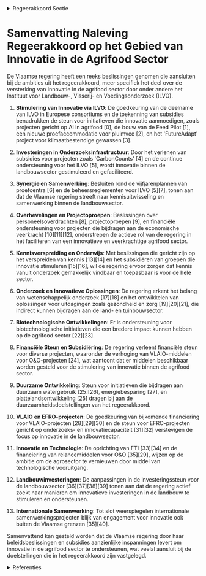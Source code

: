 

<details>
        <summary>Regeerakkoord Sectie </summary>
        <p>4.5 Monitoring, onderzoek en kennis, waarbij innovatie wordt georganiseerd met partners vanuit de hele voedingsketen Vlaanderen beschikt met het Instituut voor Landbouw- en Visserij- en Voedingsonderzoek (ILVO) over een relevante onderzoeksinstelling. De Vlaamse regering zal het ILVO met de Food Pilot als speerpunt verder uitbouwen en we stimuleren interactie met de Flanders’ Food. De Vlaamse financiering van de provinciale proefcentra zal gekoppeld worden aan maximale onderlinge synergie en synergie met de werking van het ILVO, om innovatiekracht te realiseren. De Vlaamse financiering van Vlaamse Info-centrum voor Land- en Tuinbouw (VILT) zal afgebouwd worden om tot een publieke-private samenwerking te komen met maximaal 50% financiering vanuit de overheden. Onderzoeksmiddelen zullen in de eerste plaats ingezet worden ter ondersteuning van de verdere transformatie van en innovatie binnen de land-bouwsector, onder meer op vlak van rendabiliteit, milieudruk, klimaat, agro-ecologie, korte keten, biodiversiteit en schaalverandering. </p>
        </details> 

# Samenvatting Naleving Regeerakkoord op het Gebied van Innovatie in de Agrifood Sector

De Vlaamse regering heeft een reeks beslissingen genomen die aansluiten bij de ambities uit het regeerakkoord, meer specifiek het deel over de versterking van innovatie in de agrifood sector door onder andere het Instituut voor Landbouw-, Visserij- en Voedingsonderzoek (ILVO).

1. **Stimulering van Innovatie via ILVO**: De goedkeuring van de deelname van ILVO in Europese consortiums en de toekenning van subsidies benadrukken de steun voor initiatieven die innovatie aanmoedigen, zoals projecten gericht op AI in agrifood \[0\], de bouw van de Feed Pilot \[1\], een nieuwe proefaccommodatie voor pluimvee \[2\], en het 'FutureAdapt' project voor klimaatbestendige gewassen \[3\].

2. **Investeringen in Onderzoeksinfrastructuur**: Door het verlenen van subsidies voor projecten zoals 'CarbonCounts' \[4\] en de continue ondersteuning voor het ILVO \[5\], wordt innovatie binnen de landbouwsector gestimuleerd en gefaciliteerd.

3. **Synergie en Samenwerking**: Besluiten rond de vijfjarenplannen van proefcentra \[6\] en de beheersreglementen voor ILVO \[5\]\[7\], tonen aan dat de Vlaamse regering streeft naar kennisuitwisseling en samenwerking binnen de landbouwsector.

4. **Overhevelingen en Projectoproepen**: Beslissingen over personeelsoverdrachten \[8\], projectoproepen \[9\], en financiële ondersteuning voor projecten die bijdragen aan de economische veerkracht \[10\]\[11\]\[12\], onderstrepen de actieve rol van de regering in het faciliteren van een innovatieve en veerkrachtige agrifood sector.

5. **Kennisverspreiding en Onderwijs**: Met beslissingen die gericht zijn op het verspreiden van kennis \[13\]\[14\] en het subsidiëren van groepen die innovatie stimuleren \[15\]\[16\], wil de regering ervoor zorgen dat kennis vanuit onderzoek gemakkelijk vindbaar en toepasbaar is voor de hele sector.

6. **Onderzoek en Innovatieve Oplossingen**: De regering erkent het belang van wetenschappelijk onderzoek \[17\]\[18\] en het ontwikkelen van oplossingen voor uitdagingen zoals gezondheid en zorg \[19\]\[20\]\[21\], die indirect kunnen bijdragen aan de land- en tuinbouwsector.

7. **Biotechnologische Ontwikkelingen**: Er is ondersteuning voor biotechnologische initiatieven die een bredere impact kunnen hebben op de agrifood sector \[22\]\[23\].

8. **Financiële Steun en Subsidiëring**: De regering verleent financiële steun voor diverse projecten, waaronder de verhoging van VLAIO-middelen voor O&O-projecten \[24\], wat aantoont dat er middelen beschikbaar worden gesteld voor de stimulering van innovatie binnen de agrifood sector.

9. **Duurzame Ontwikkeling**: Steun voor initiatieven die bijdragen aan duurzaam watergebruik \[25\]\[26\], energiebesparing \[27\], en plattelandsontwikkeling \[25\] dragen bij aan de duurzaamheidsdoelstellingen van het regeerakkoord.

10. **VLAIO en EFRO-projecten**: De goedkeuring van bijkomende financiering voor VLAIO-projecten \[28\]\[29\]\[30\] en de steun voor EFRO-projecten gericht op onderzoeks- en innovatiecapaciteit \[31\]\[32\] verstevigen de focus op innovatie in de landbouwsector.

11. **Innovatie en Technologie**: De oprichting van FTI \[33\]\[34\] en de financiering van relancemiddelen voor O&O \[35\]\[29\], wijzen op de ambitie om de agrosector te vernieuwen door middel van technologische vooruitgang.

12. **Landbouwinvesteringen**: De aanpassingen in de investeringssteun voor de landbouwsector \[36\]\[37\]\[38\]\[39\] tonen aan dat de regering actief zoekt naar manieren om innovatieve investeringen in de landbouw te stimuleren en ondersteunen.

13. **Internationale Samenwerking**: Tot slot weerspiegelen internationale samenwerkingsprojecten blijk van engagement voor innovatie ook buiten de Vlaamse grenzen \[35\]\[40\].

Samenvattend kan gesteld worden dat de Vlaamse regering door haar beleidsbeslissingen en subsidies aanzienlijke inspanningen levert om innovatie in de agrifood sector te ondersteunen, wat veelal aansluit bij de doelstellingen die in het regeerakkoord zijn vastgelegd.

<details>
        <summary> Referenties</summary>
        **[\[0\]](http://themis.vlaanderen.be/id/nieuwsbrief-info/638F3D67C2B90D4571CF759F)** : **(2022-12-09)** Instituut voor Landbouw, Visserij-, en Voedingsonderzoek (ILVO): subsidie deelname Europese consortium Testing and Experimentation Facility (TEF) for Agrifood Ontwerpbesluit van de Vlaamse Regering to... 

**[\[1\]](http://themis.vlaanderen.be/id/nieuwsbrief-info/63A171ABDBF1CAE811022045)** : **(2022-12-23)** Eigen Vermogen Instituut voor Landbouw-, Visserij- en Voedingsonderzoek (ILVO): subsidie bouw en installatie Feed Pilot Ontwerpbesluit van de Vlaamse Regering tot toekenning van een investeringssubsid... 

**[\[2\]](http://themis.vlaanderen.be/id/resource/41121c10-492b-11ec-94bb-99a9d1e168fe)** : **(2019-12-20)** Eigen Vermogen ILVO: 1 miljoen euro subsidie voor nieuwe proefaccommodatie pluimvee A. Ontwerpbesluit van de Vlaamse Regering tot toekenning van de investeringssubsidie aan het Eigen Vermogen ILVO voo... 

**[\[3\]](http://themis.vlaanderen.be/id/nieuwsbrief-info/60F126D6364ED90008001796)** : **(2021-07-16)** Plan Vlaamse Veerkracht: 2 miljoen euro subsidie ILVO voor het project ‘FutureAdapt: ‘Future proof’ gewassen voor de Vlaamse landbouwer’ Subsidie project ‘FutureAdapt: ‘Future proof’ Ontwerpbesluit va... 

**[\[4\]](http://themis.vlaanderen.be/id/nieuwsbrief-info/61AE35A1364ED9000900021A)** : **(2021-12-10)** Financiering vanuit het Vlaams klimaatfonds (VKF) naar het Departement Landbouw en Visserij en ILVO voor het LIFE preparatory project 'CarbonCounts'   Het Departement Landbouw en Visserij en het Insti... 

**[\[5\]](http://themis.vlaanderen.be/id/nieuwsbrief-info/60B72F44364ED90008000635)** : **(2021-06-04)** Beheersreglement 2021-2024 referentietaken ILVO voor het beleidsdomein Omgeving   Sinds 2012 vervult het Instituut voor Landbouw- en Visserijonderzoek (ILVO) referentietaken voor het beleidsdomein Omg... 

**[\[6\]](http://themis.vlaanderen.be/id/resource/431abd50-492b-11ec-94bb-99a9d1e168fe)** : **(2019-12-20)** Vijfjarenplannen 2020-2024 van de praktijkcentra actief in de voorlichting en ontwikkeling van Land- en Tuinbouw   De Vlaamse Regering keurt de vijfjarenplannen 2020-2024 goed van de praktijkcentra ac... 

**[\[7\]](http://themis.vlaanderen.be/id/resource/8dfcb810-4925-11ec-94bb-99a9d1e168fe)** : **(2021-01-08)** Verlenging beheersreglement referentietaken ILVO voor het beleidsdomein Omgeving met één jaar   Sinds 1 januari 2012 vervult het Instituut voor Landbouw-  en Visserijonderzoek (ILVO) referentietaken v... 

**[\[8\]](http://themis.vlaanderen.be/id/nieuwsbericht/655DAEEAF639D27EAA9FEA3F)** : **(2023-11-23)** Overdracht personeelsleden Departement Landbouw en Visserij aan Instituut voor Landbouw- en Visserijonderzoek (ILVO) door overheveling laboratoriumtaken voor zaadontleding   In navolging van het overd... 

**[\[9\]](http://themis.vlaanderen.be/id/nieuwsbrief-info/60ED3D50364ED90008001315)** : **(2021-07-16)** Plan Vlaamse Veerkracht: Projectoproepen land- en tuinbouwsector rond samenwerking met betrekking tot ondernemerschap, digitalisering en kennisdeling Land- en tuinbouwsector: projectoproepen rond same... 

**[\[10\]](http://themis.vlaanderen.be/id/nieuwsbrief-info/62CD3B668E6C4430A88987E5)** : **(2022-07-15)** Plan Vlaamse Veerkracht: bestedingskader middelen groene investeringen op land- en tuinbouwbedrijven VLIF Bestedingskader middelen groene investeringen op land- en tuinbouwbedrijven via het Vlaams Lan... 

**[\[11\]](http://themis.vlaanderen.be/id/nieuwsbrief-info/60ED3DBB364ED90008001322)** : **(2021-07-16)** Plan Vlaamse Veerkracht: 1,99 miljoen euro subsidie samenwerkingsverband ‘Praktijkcentra Plant’ voor project ‘Slimme combinatie van teeltkeuze en technologie voor een rendabele klimaatrobuuste land- e... 

**[\[12\]](http://themis.vlaanderen.be/id/nieuwsbrief-info/61B864C3364ED9000900128C)** : **(2021-12-17)** EV ILVO: subsidie voor versnelde kwalitatieve uitrol van de Klimrektool Ontwerpbesluit van de Vlaamse Regering tot toekenning van een subsidie vanuit het Vlaams Klimaatfonds aan EV ILVO voor het proje... 

**[\[13\]](http://themis.vlaanderen.be/id/nieuwsbericht/64AE63C20592342F299DB9F4)** : **(2023-07-14)** Steun uitwisseling kennis en verspreiding van informatie in de landbouwsector Voorontwerp van besluit van de Vlaamse Regering tot toekenning van steun voor de uitwisseling van kennis en verspreiding v... 

**[\[14\]](http://themis.vlaanderen.be/id/nieuwsbericht/651D29FC7FDB1A5D07827AB7)** : **(2023-10-06)** Steun uitwisseling kennis en verspreiding van informatie in de landbouwsector Ontwerpbesluit van de Vlaamse Regering tot toekenning van steun voor de uitwisseling van kennis en verspreiding van inform... 

**[\[15\]](http://themis.vlaanderen.be/id/nieuwsbericht/643FAEFFCA1CB15B58CF46F7)** : **(2023-04-21)** Steun projecten in het kader van Europees Innovatiepartnerschap voor productiviteit en duurzaamheid in de landbouw Ontwerpbesluit van de Vlaamse Regering over de subsidiëring van operationele groepen ... 

**[\[16\]](http://themis.vlaanderen.be/id/nieuwsbericht/64073DC293165640DEAF5B44)** : **(2023-03-07)** Steun projecten in het kader van Europees Innovatiepartnerschap voor productiviteit en duurzaamheid in de landbouw Voorontwerp van besluit van de Vlaamse Regering over de subsidiëring van operationele... 

**[\[17\]](http://themis.vlaanderen.be/id/nieuwsbericht/6512E68F3605E1AC863C02F8)** : **(2023-09-29)** Regels thematische oproep onderzoeksprojecten voor landbouw en voedsel bij het Fonds Wetenschappelijk Onderzoek – Vlaanderen (FWO) Ontwerpbesluit van de Vlaamse Regering tot vaststelling van de regels... 

**[\[18\]](http://themis.vlaanderen.be/id/nieuwsbericht/64AD128B0592342F299DB828)** : **(2023-07-14)** Regels thematische oproep onderzoeksprojecten voor landbouw en voedsel bij het Fonds Wetenschappelijk Onderzoek – Vlaanderen (FWO) Voorontwerp van besluit van de Vlaamse Regering tot vaststelling van ... 

**[\[19\]](http://themis.vlaanderen.be/id/nieuwsbrief-info/61B86FFB364ED90009001431)** : **(2021-12-17)** Subsidie project Proeftuin Industrie 4.0 ‘Technologie voor Werkbaar werk’ Ontwerpbesluit van de Vlaamse Regering tot toekenning van steun aan hoofdaanvrager Flanders Make en neven-aanvragers Universit... 

**[\[20\]](http://themis.vlaanderen.be/id/nieuwsbrief-info/60C9DF1F364ED90008000416)** : **(2021-06-18)** Plan Vlaamse Veerkracht: Impulsprogramma - Innovatie in gezondheid en zorg Visienota ‘‘Vlaanderen sterk in onderzoek en innovatie voor gezondheid en zorg”  De Vlaamse Regering keurt de implementatie v... 

**[\[21\]](http://themis.vlaanderen.be/id/resource/f86fa350-492b-11ec-94bb-99a9d1e168fe)** : **(2019-11-22)** Herverdelingsbesluit Industriële Onderzoeksfondsen (IOF) Ontwerpbesluit van de Vlaamse Regering over de herverdeling van begrotingsartikelen van de algemene uitgavenbegroting van de Vlaamse Gemeenscha... 

**[\[22\]](http://themis.vlaanderen.be/id/nieuwsbericht/646DDE768E8235823F6B8343)** : **(2023-05-26)** Kenniscentrum en pilootproductiefaciliteit voor biotechnologische geneesmiddelen of biotherapeutica Twee ontwerpbesluiten van de Vlaamse Regering  Het enorme maatschappelijke potentieel en de impact v... 

**[\[23\]](http://themis.vlaanderen.be/id/resource/a90f69e0-4925-11ec-94bb-99a9d1e168fe)** : **(2020-12-18)** Vlaams Instituut voor Biotechnologie (VIB): financiering van NERF, financiering van SALK-onderzoeksgroep en investeringssubsidie Agro-Incubator A. Twee ontwerpen van addendum aan een convenant B. Twee... 

**[\[24\]](http://themis.vlaanderen.be/id/resource/a85d57f0-4925-11ec-94bb-99a9d1e168fe)** : **(2020-12-18)** 30 miljoen euro bijkomende middelen voor VLAIO O&O;-projecten   Ondernemingen kunnen voor innovatieprojecten steun aanvragen bij het Agentschap Innoveren en  Ondernemen (VLAIO). Door een sterk verhoog... 

**[\[25\]](http://themis.vlaanderen.be/id/nieuwsbrief-info/63906495C2B90D4571CF76EF)** : **(2022-12-09)** Plan Vlaamse Veerkracht: subsidies duurzaam watergebruik en overheidsopdracht studie naar ‘Groenblauwe business modellen voor landbouwers’ A. Drie ontwerpbesluiten van de Vlaamse Regering B. Goedkeuri... 

**[\[26\]](http://themis.vlaanderen.be/id/nieuwsbrief-info/60E559B6364ED900080008C6)** : **(2021-07-09)** Plan Vlaamse Veerkracht: Investeringsimpuls in O&O;&I-infrastructuur; (Onderzoek, ontwikkeling en innovatie) in Vlaanderen Investeringsimpuls in O&O;&I-infrastructuur; in Vlaanderen Veertien ontwerpbe... 

**[\[27\]](http://themis.vlaanderen.be/id/nieuwsbrief-info/63A16FE4DBF1CAE81102201A)** : **(2022-12-23)** Flanders Technology International vzw (F.T.I vzw), Instituut voor Landbouw-, Visserij- en Voedingsonderzoek (ILVO), Instituut voor Tropische Geneeskunde (ITG) en SYNTRA-opleidingscentra: subsidie comp... 

**[\[28\]](http://themis.vlaanderen.be/id/nieuwsbrief-info/623B283D6BB7B593CFC18DBB)** : **(2022-03-25)** Plan Vlaamse Veerkracht: Overdracht relancemiddelen Onderzoek & Ontwikkeling- projecten Agentschap Innoveren & Ondernemen (VLAIO) Overdracht relancemiddelen voor O&O-projecten; VLAIO  ​In het kader va... 

**[\[29\]](http://themis.vlaanderen.be/id/nieuwsbrief-info/63468C891EA6B745D23CB86B)** : **(2022-10-14)** Plan Vlaamse Veerkracht: O&O; bedrijfssteun Vlaams Agentschap Innoveren en Ondernemen (VLAIO) Overdracht relancemiddelen voor O&O-projecten; VLAIO  In het kader van project 22 van het Relanceplan Vlaa... 

**[\[30\]](http://themis.vlaanderen.be/id/nieuwsbericht/649DA3552D77B42474D4EB97)** : **(2023-06-30)** Oprichting beleidsdomein Werk, Economie, Wetenschap, Innovatie, Landbouw en Sociale Economie (WEWILS) Voorontwerp van besluit van de Vlaamse Regering tot wijziging van het besluit van de Vlaamse Reger... 

**[\[31\]](http://themis.vlaanderen.be/id/nieuwsbericht/64A41B2E2D77B42474D4F8CF)** : **(2023-07-07)** Steun 8 projecten binnen EFRO-oproepen onderzoeks- en innovatiecapaciteit en ontwikkelen van vaardigheden rond slimme specialisatie Acht ontwerpbesluiten van de Vlaamse Regering  De Vlaamse Regering k... 

**[\[32\]](http://themis.vlaanderen.be/id/nieuwsbericht/65709715E2E2C9E5814BEDFC)** : **(2023-12-08)** Subsidie twee projecten binnen EFRO-oproep rond onderzoeks- en innovatiecapaciteit (GTI West-Vlaanderen) Twee ontwerpbesluiten van de Vlaamse Regering houdende de toekenning van een subsidie  In maart... 

**[\[33\]](http://themis.vlaanderen.be/id/nieuwsbericht/65709072E2E2C9E5814BEDF7)** : **(2023-12-08)** Regeling cofinanciering Programma Innovatieve Overheidsopdrachten (PIO) Voorontwerp van besluit van de Vlaamse Regering tot regeling van de cofinanciering van onderzoek, ontwikkeling en innovatie in h... 

**[\[34\]](http://themis.vlaanderen.be/id/nieuwsbrief-info/63806FE534B8770AF8FDF685)** : **(2022-11-25)** Oprichting van Flanders Technology & Innovation BV (FTI)   De Vlaamse Regering herlanceert het merk FTI, Flanders Technology & Innovation, als een wervend project rond technologie en innovatie, over a... 

**[\[35\]](http://themis.vlaanderen.be/id/resource/9616a2d0-492b-11ec-94bb-99a9d1e168fe)** : **(2019-12-13)** Voedsel- en Landbouworganisatie van de Verenigde Naties: subsidie Flexible Multi-Partner Mechanism Ontwerpbesluit van de Vlaamse Regering betreffende de toekenning van een projectsubsidie aan FAO aan ... 

**[\[36\]](http://themis.vlaanderen.be/id/nieuwsbericht/643FAF61CA1CB15B58CF46F8)** : **(2023-04-21)** Steun innovatieve investeringen landbouw Ontwerpbesluit van de Vlaamse Regering over steun voor innovatieve investeringen in de landbouw  Sinds 1 januari 2023 is het nieuw Gemeenschappelijk Landbouwbe... 

**[\[37\]](http://themis.vlaanderen.be/id/resource/ab470a60-4925-11ec-94bb-99a9d1e168fe)** : **(2020-12-18)** Investeringssteun Vlaams Landbouwinvesteringsfonds (VLIF): wijzigingsbesluit Voorontwerp van besluit van de Vlaamse Regering tot wijziging van het besluit van de Vlaamse Regering van 19 december 2014 ... 

**[\[38\]](http://themis.vlaanderen.be/id/nieuwsbericht/64073DFD93165640DEAF5B45)** : **(2023-03-07)** Steun innovatieve investeringen landbouw Voorontwerp van besluit van de Vlaamse Regering over steun voor innovatieve investeringen in de landbouw  Sinds 1 januari 2023 is het nieuw Gemeenschappelijk L... 

**[\[39\]](http://themis.vlaanderen.be/id/nieuwsbericht/64AE4A940592342F299DB978)** : **(2023-07-14)** Steun voor investeringen voor duurzame verwerking en afzet van landbouwproducten Voorontwerp van besluit van de Vlaamse Regering over steun voor investeringen voor duurzame verwerking en afzet van lan... 

**[\[40\]](http://themis.vlaanderen.be/id/nieuwsbrief-info/6332DE415CD4B179BD8715F5)** : **(2022-09-30)** Subsidie projecten samenwerking Vlaanderen-Marokko Twee ontwerpbesluiten van de Vlaamse Regering betreffende de toekenning van twee projectsubsidies in het kader van de pilootfase voor samenwerking tu... 
        </details> 

